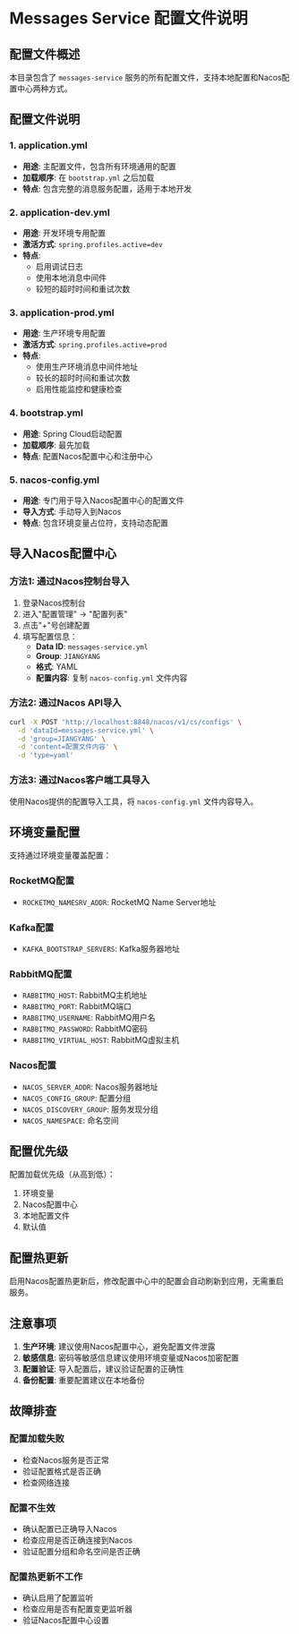 # Messages Service 配置文件说明

## 配置文件概述

本目录包含了 `messages-service` 服务的所有配置文件，支持本地配置和Nacos配置中心两种方式。

## 配置文件说明

### 1. application.yml
- **用途**: 主配置文件，包含所有环境通用的配置
- **加载顺序**: 在 `bootstrap.yml` 之后加载
- **特点**: 包含完整的消息服务配置，适用于本地开发

### 2. application-dev.yml
- **用途**: 开发环境专用配置
- **激活方式**: `spring.profiles.active=dev`
- **特点**: 
  - 启用调试日志
  - 使用本地消息中间件
  - 较短的超时时间和重试次数

### 3. application-prod.yml
- **用途**: 生产环境专用配置
- **激活方式**: `spring.profiles.active=prod`
- **特点**:
  - 使用生产环境消息中间件地址
  - 较长的超时时间和重试次数
  - 启用性能监控和健康检查

### 4. bootstrap.yml
- **用途**: Spring Cloud启动配置
- **加载顺序**: 最先加载
- **特点**: 配置Nacos配置中心和注册中心

### 5. nacos-config.yml
- **用途**: 专门用于导入Nacos配置中心的配置文件
- **导入方式**: 手动导入到Nacos
- **特点**: 包含环境变量占位符，支持动态配置

## 导入Nacos配置中心

### 方法1: 通过Nacos控制台导入

1. 登录Nacos控制台
2. 进入"配置管理" -> "配置列表"
3. 点击"+"号创建配置
4. 填写配置信息：
   - **Data ID**: `messages-service.yml`
   - **Group**: `JIANGYANG`
   - **格式**: YAML
   - **配置内容**: 复制 `nacos-config.yml` 文件内容

### 方法2: 通过Nacos API导入

```bash
curl -X POST 'http://localhost:8848/nacos/v1/cs/configs' \
  -d 'dataId=messages-service.yml' \
  -d 'group=JIANGYANG' \
  -d 'content=配置文件内容' \
  -d 'type=yaml'
```

### 方法3: 通过Nacos客户端工具导入

使用Nacos提供的配置导入工具，将 `nacos-config.yml` 文件内容导入。

## 环境变量配置

支持通过环境变量覆盖配置：

### RocketMQ配置
- `ROCKETMQ_NAMESRV_ADDR`: RocketMQ Name Server地址

### Kafka配置
- `KAFKA_BOOTSTRAP_SERVERS`: Kafka服务器地址

### RabbitMQ配置
- `RABBITMQ_HOST`: RabbitMQ主机地址
- `RABBITMQ_PORT`: RabbitMQ端口
- `RABBITMQ_USERNAME`: RabbitMQ用户名
- `RABBITMQ_PASSWORD`: RabbitMQ密码
- `RABBITMQ_VIRTUAL_HOST`: RabbitMQ虚拟主机

### Nacos配置
- `NACOS_SERVER_ADDR`: Nacos服务器地址
- `NACOS_CONFIG_GROUP`: 配置分组
- `NACOS_DISCOVERY_GROUP`: 服务发现分组
- `NACOS_NAMESPACE`: 命名空间

## 配置优先级

配置加载优先级（从高到低）：
1. 环境变量
2. Nacos配置中心
3. 本地配置文件
4. 默认值

## 配置热更新

启用Nacos配置热更新后，修改配置中心中的配置会自动刷新到应用，无需重启服务。

## 注意事项

1. **生产环境**: 建议使用Nacos配置中心，避免配置文件泄露
2. **敏感信息**: 密码等敏感信息建议使用环境变量或Nacos加密配置
3. **配置验证**: 导入配置后，建议验证配置的正确性
4. **备份配置**: 重要配置建议在本地备份

## 故障排查

### 配置加载失败
- 检查Nacos服务是否正常
- 验证配置格式是否正确
- 检查网络连接

### 配置不生效
- 确认配置已正确导入Nacos
- 检查应用是否正确连接到Nacos
- 验证配置分组和命名空间是否正确

### 配置热更新不工作
- 确认启用了配置监听
- 检查应用是否有配置变更监听器
- 验证Nacos配置中心设置
